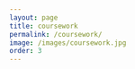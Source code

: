 ```yaml
---
layout: page
title: coursework
permalink: /coursework/
image: /images/coursework.jpg
order: 3
---
```


